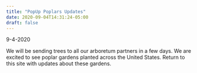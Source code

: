 ```yaml
---
title: "PopUp Poplars Updates"
date: 2020-09-04T14:31:24-05:00
draft: false
---
```



9-4-2020

We will be sending trees to all our arboretum partners in a few days. We are excited to see poplar gardens planted across the United States. Return to this site with updates about these gardens.